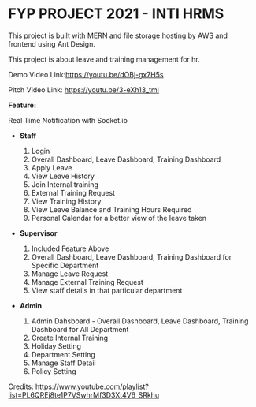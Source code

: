 # FYP PROJECT 2021 - INTI HRMS
This project is built with MERN and file storage hosting by AWS and frontend using Ant Design.

This project is about leave and training management for hr.

Demo Video Link:https://youtu.be/dOBj-gx7H5s

Pitch Video Link: https://youtu.be/3-eXh13_tmI

**Feature:**

Real Time Notification with Socket.io

- **Staff**
  1. Login
  2. Overall Dashboard, Leave Dashboard, Training Dashboard
  3. Apply Leave
  4. View Leave History
  5. Join Internal training
  6. External Training Request
  7. View Training History
  8. View Leave Balance and Training Hours Required
  9. Personal Calendar for a better view of the leave taken

- **Supervisor**
  1. Included Feature Above
  2. Overall Dashboard, Leave Dashboard, Training Dashboard for Specific Department 
  3. Manage Leave Request
  4. Manage External Training Request
  5. View staff details in that particular department
 
- **Admin**
  1. Admin Dahsboard - Overall Dashboard, Leave Dashboard, Training Dashboard for All Department 
  2. Create Internal Training
  3. Holiday Setting
  4. Department Setting
  5. Manage Staff Detail
  6. Policy Setting





Credits:
https://www.youtube.com/playlist?list=PL6QREj8te1P7VSwhrMf3D3Xt4V6_SRkhu
